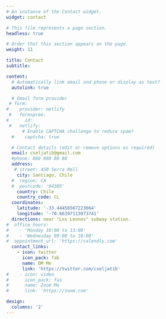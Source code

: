 ```yaml
---
# An instance of the Contact widget.
widget: contact

# This file represents a page section.
headless: true

# Order that this section appears on the page.
weight: 11

title: Contact
subtitle:

content:
  # Automatically link email and phone or display as text?
  autolink: true

  # Email form provider
 # form:
#    provider: netlify
 #   formspree:
#      id:
 #   netlify:
      # Enable CAPTCHA challenge to reduce spam?
  #    captcha: true

  # Contact details (edit or remove options as required)
  email: cseljatib@gmail.com
  #phone: 888 888 88 88
  address:
   # street: 450 Serra Mall
    city: Santiago, Chile
  #  region: CA
  #  postcode: '94305'
    country: Chile
    country_code: CL
  coordinates:
    latitude: '-33.44456567223664'
    longitude: '-70.66397113073741'
  directions: near "Los Leones" subway station.
#  office_hours:
#    - 'Monday 10:00 to 13:00'
#    - 'Wednesday 09:00 to 10:00'
#  appointment_url: 'https://calendly.com'
  contact_links:
    - icon: twitter
      icon_pack: fab
      name: DM Me
      link: 'https://twitter.com/cseljatib'
#    - icon: video
#      icon_pack: fas
#      name: Zoom Me
#      link: 'https://zoom.com'

design:
  columns: '2'
---
```

